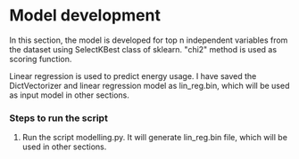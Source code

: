 # Model development 

In this section, the model is developed for top n independent variables from the dataset using SelectKBest class of sklearn. "chi2" method is used as scoring function. 

Linear regression is used to predict energy usage. I have saved the DictVectorizer and linear regression model as lin_reg.bin, which will be used as input model in other sections.

### Steps to run the script

1. Run the script modelling.py. It will generate lin_reg.bin file, which will be used in other sections.